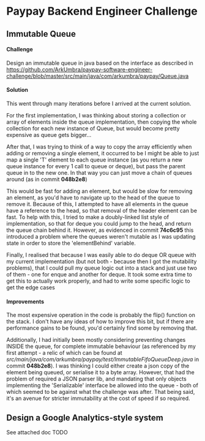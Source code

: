 # Paypay Backend Engineer Challenge

## Immutable Queue

#### Challenge
Design an immutable queue in java based on the interface as described in 
https://github.com/ArkUmbra/paypay-software-engineer-challenge/blob/master/src/main/java/com/arkumbra/paypay/Queue.java


#### Solution

This went through many iterations before I arrived at the current solution.


For the first implementation, I was thinking about storing a collection or array of elements inside 
the queue implementation, then copying the whole collection for each new instance of Queue, but 
would become pretty expensive as queue gets bigger...


After that, I was trying to think of a way to copy the array efficiently when adding or removing a 
single element, it occurred to be I might be able to just map a single 'T' element to each queue 
instance (as you return a new queue instance for every 1 call to queue or deque), but pass the 
parent queue in to the new one. In that way you can just move a chain of queues around (as 
in commit __048b2e8__)

This would be fast for adding an element, but would be slow for removing an element, as you'd have 
to navigate up to the head of the queue to remove it. Because of this, I attempted to have all 
elements in the queue have a reference to the head, so that removal of the header element can be 
fast. To help with this, I tried to make a doubly-linked list style of implementation, so that for
deque you could jump to the head, and return the queue chain behind it. However, as evidenced in 
commit __74c6c95__ this introduced a problem where the queues weren't mutable as I was updating 
state in order to store the 'elementBehind' variable.

Finally, I realised that because I was easily able to do deque OR queue with my current 
implementation (but not both - because then I got the mutability problems), that I could pull my 
queue logic out into a stack and just use two of them - one for enque and another for deque. It took
some extra time to get this to actually work properly, and had to write some specific logic to get
the edge cases

#### Improvements

The most expensive operation in the code is probably the flip() function on the stack. I don't have
any ideas of how to improve this bit, but if there are performance gains to be found, you'd 
certainly find some by removing that.

Additionally, I had initially been mostly considering preventing changes INSIDE the queue, for 
complete immutable behaviour (as referenced by my first attempt - a relic of which can be found 
at _src/main/java/com/arkumbra/paypay/test/ImmutableFifoQueueDeep.java_ in commit __048b2e8__). I 
was thinking I could either create a json copy of the element being queued, or serialise it to a 
byte array. However, that had the problem of required a JSON parser lib, and mandating that only
objects implementing the 'Serializable' interface be allowed into the queue - both of which seemed 
to be against what the challenge was after. That being said, it's an avenue for stricter 
immutability at the cost of speed if so required.
 

## Design a Google Analytics-style system

See attached doc TODO